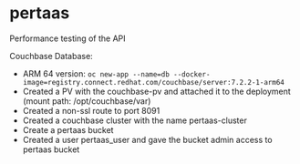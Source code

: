 # pertaas
Performance testing of the API

Couchbase Database:
* ARM 64 version: `oc new-app --name=db --docker-image=registry.connect.redhat.com/couchbase/server:7.2.2-1-arm64`
* Created a PV with the couchbase-pv and attached it to the deployment (mount path: /opt/couchbase/var)
* Created a non-ssl route to port 8091
* Created a couchbase cluster with the name pertaas-cluster
* Create a pertaas bucket
* Created a user pertaas_user and gave the bucket admin access to pertaas bucket
